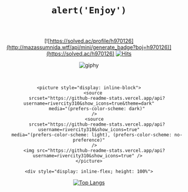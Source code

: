 <h1 align="center">

`alert('Enjoy')`
</h1>
<br/>

<div align='center'>

[![https://solved.ac/profile/h970126](http://mazassumnida.wtf/api/mini/generate_badge?boj=h970126)](https://solved.ac/h970126)
[![Hits](https://hits.seeyoufarm.com/api/count/incr/badge.svg?url=https%3A%2F%2Fgithub.com%2Frivercity310&count_bg=%2379C83D&title_bg=%23555555&icon=&icon_color=%23E7E7E7&title=hits&edge_flat=false)](https://github.com/rivercity310)
</div>


<div align='center'>

![giphy](https://user-images.githubusercontent.com/95991654/202862364-b16db851-92ae-4884-87b0-fc418b0405a0.gif)
</div>

<br/>

<div align='center' style="display: block">
    
    <picture style="display: inline-block">
        <source 
          srcset="https://github-readme-stats.vercel.app/api?username=rivercity310&show_icons=true&theme=dark"
          media="(prefers-color-scheme: dark)"
        />
        <source
          srcset="https://github-readme-stats.vercel.app/api?username=rivercity310&show_icons=true"
          media="(prefers-color-scheme: light), (prefers-color-scheme: no-preference)"
        />
        <img src="https://github-readme-stats.vercel.app/api?username=rivercity310&show_icons=true" /> 
    </picture>

    <div style="display: inline-flex; height: 100%">

[![Top Langs](https://github-readme-stats.vercel.app/api/top-langs/?username=rivercity310&layout=compact)](https://github.com/anuraghazra/github-readme-stats)
    </div>
</div>
